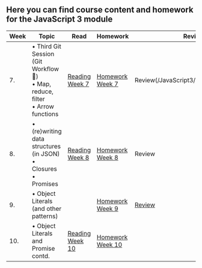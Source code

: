 ## Here you can find course content and homework for the JavaScript 3 module

| Week | Topic | Read | Homework | Review |
| ---- | --------------------------------------------------------------------------------------------------------------------------------------------------------------------------------------------- | -------------------------------------------------------------------------------------------------------------------- | --------------------------------------- | ------------------------------------------------------------------------ |
| 7.   | • Third Git Session (Git Workflow :muscle:)<br>• Map, reduce, filter <br> • Arrow functions                                                                                                   | [Reading Week 7](/JavaScript3/Week7)                                                                                             | [Homework Week 7](/JavaScript3/Week7/MAKEME.md)     | Review(/JavaScript3/Week7/REVIEW.md)                                                                   |
| 8.   | • (re)writing data structures (in JSON)<br> • Closures <br>• Promises <br>                                                                                                                    | [Reading Week 8](/JavaScript3/Week8/README.md)                                                                                   | [Homework Week 8](/JavaScript3/Week8/MAKEME.md)     | Review                                                                   |
| 9.   | • Object Literals (and other patterns)                                                                                                                                                        |                                                                                                                      | [Homework Week 9](/JavaScript3/Week9/MAKEME.md)     | [Review](/JavaScript3/Week9/REVIEW.md)                                               |
| 10.  | • Object Literals and Promise contd.                                                                                                                                                          | [Reading Week 10](/JavaScript3/Week10/README.md)                                                                                 | [Homework Week 10](/JavaScript3/Week10/MAKEME.md)   |                                                                          |

